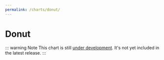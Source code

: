 ```yaml
---
permalink: /charts/donut/
---
```


# Donut <Badge type="warning" vertical="top" text="Under Development" />

::: warning Note
This chart is still [under development](/development/roadmap/). It's not yet included in the latest release.
:::
